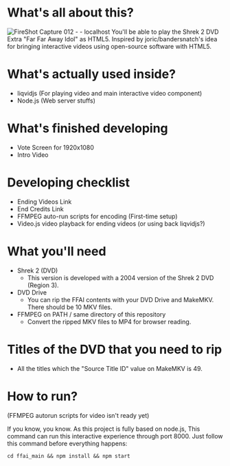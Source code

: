 # What's all about this?
![FireShot Capture 012 -  - localhost](https://user-images.githubusercontent.com/37889443/135724119-5a257b06-19fb-45ac-94af-71134755f2f7.png)
You'll be able to play the Shrek 2 DVD Extra "Far Far Away Idol" as HTML5. Inspired by joric/bandersnatch's idea for bringing interactive videos using open-source software with HTML5.

# What's actually used inside?
 - liqvidjs (For playing video and main interactive video component)
 - Node.js (Web server stuffs)

# What's finished developing
 - Vote Screen for 1920x1080
 - Intro Video

# Developing checklist
 - Ending Videos Link
 - End Credits Link
 - FFMPEG auto-run scripts for encoding (First-time setup)
 - Video.js video playback for ending videos (or using back liqvidjs?)

# What you'll need
 - Shrek 2 (DVD)
   - This version is developed with a 2004 version of the Shrek 2 DVD (Region 3). 
 - DVD Drive
   - You can rip the FFAI contents with your DVD Drive and MakeMKV. There should be 10 MKV files.
 - FFMPEG on PATH / same directory of this repository
   - Convert the ripped MKV files to MP4 for browser reading.

# Titles of the DVD that you need to rip
 - All the titles which the "Source Title ID" value on MakeMKV is 49. 

# How to run?
(FFMPEG autorun scripts for video isn't ready yet)
  
If you know, you know. As this project is fully based on node.js, This command can run this interactive experience through port 8000. Just follow this command before everything happens:
```batch
cd ffai_main && npm install && npm start
```
